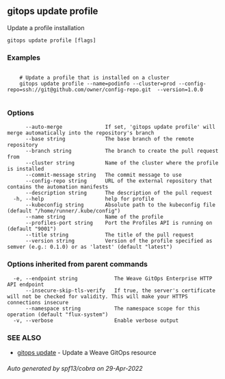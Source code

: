 ## gitops update profile

Update a profile installation

```
gitops update profile [flags]
```

### Examples

```

	# Update a profile that is installed on a cluster
	gitops update profile --name=podinfo --cluster=prod --config-repo=ssh://git@github.com/owner/config-repo.git  --version=1.0.0
		
```

### Options

```
      --auto-merge              If set, 'gitops update profile' will merge automatically into the repository's branch
      --base string             The base branch of the remote repository
      --branch string           The branch to create the pull request from
      --cluster string          Name of the cluster where the profile is installed
      --commit-message string   The commit message to use
      --config-repo string      URL of the external repository that contains the automation manifests
      --description string      The description of the pull request
  -h, --help                    help for profile
      --kubeconfig string       Absolute path to the kubeconfig file (default "/home/runner/.kube/config")
      --name string             Name of the profile
      --profiles-port string    Port the Profiles API is running on (default "9001")
      --title string            The title of the pull request
      --version string          Version of the profile specified as semver (e.g.: 0.1.0) or as 'latest' (default "latest")
```

### Options inherited from parent commands

```
  -e, --endpoint string            The Weave GitOps Enterprise HTTP API endpoint
      --insecure-skip-tls-verify   If true, the server's certificate will not be checked for validity. This will make your HTTPS connections insecure
      --namespace string           The namespace scope for this operation (default "flux-system")
  -v, --verbose                    Enable verbose output
```

### SEE ALSO

* [gitops update](gitops_update.md)	 - Update a Weave GitOps resource

###### Auto generated by spf13/cobra on 29-Apr-2022
